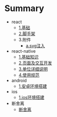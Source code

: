 # Summary

<!-- * [前言](README.md) -->
<!-- * [gitbook使用手册](gitbook/使用手册.md) -->
<!-- * [markdown使用手册](markdown/markdown使用手册.md) -->
<!-- * [git使用手册](git/git.md) -->
* react
  * [1.基础](react/基础.md)
  * [2.脚手架](react/脚手架.md)
  * 3.附件
    * [a.svg注入](react/libs/svg注入.md)
  <!-- * [4.react的性能优化] -->
  <!-- * [5.组件单元测试] -->
  <!-- * [6.自定义hook封装] -->
* react-native
  * [1.基础知识](./reactNative/基础知识.md)
  * [2.页面及交互开发](./reactNative/页面以及交互开发.md)
  * [3.单位详细说明](./reactNative/单位详细说明.md)
  * [4.使用规范](./reactNative/使用规范.md)
* android
  * [1.安卓环境搭建](./android/安卓环境搭建.md)
* ios
  * [1.ios环境搭建](./ios/ios环境搭建.md)
* 断舍离
  * [断舍离](./dsl.md)
<!-- * 面试题 -->
  <!-- * [滴滴](./interview/滴滴.md) -->

  

  

